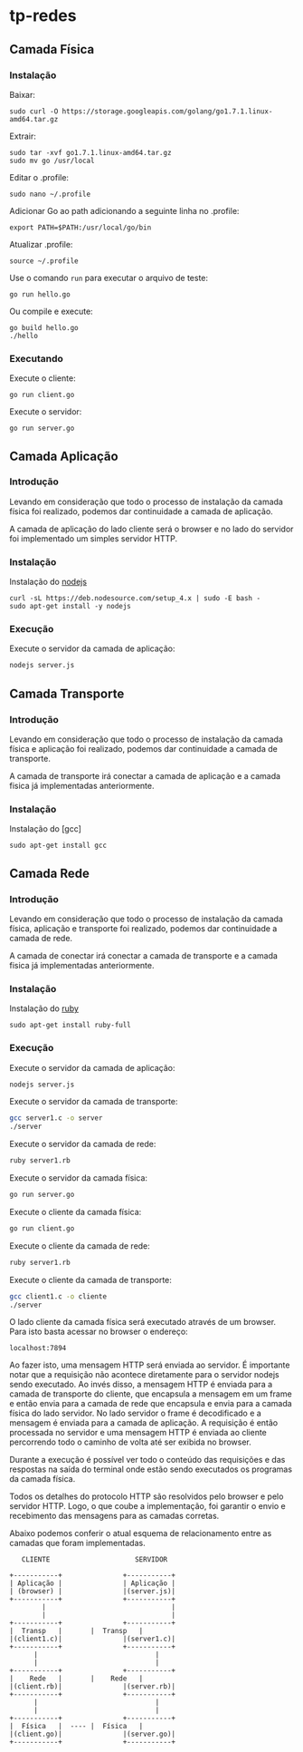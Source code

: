 # tp-redes

## Camada Física

### Instalação

Baixar:

```
sudo curl -O https://storage.googleapis.com/golang/go1.7.1.linux-amd64.tar.gz
```

Extrair:

```
sudo tar -xvf go1.7.1.linux-amd64.tar.gz
sudo mv go /usr/local
```

Editar o .profile:

```
sudo nano ~/.profile
```

Adicionar Go ao path adicionando a seguinte linha no .profile:

```
export PATH=$PATH:/usr/local/go/bin
```

Atualizar .profile:

```
source ~/.profile
```

Use o comando `run` para executar o arquivo de teste:

```
go run hello.go
```

Ou compile e execute:

```
go build hello.go
./hello
```

### Executando

Execute o cliente:
```
go run client.go
```

Execute o servidor:
```
go run server.go
```


## Camada Aplicação

### Introdução

Levando em consideração que todo o processo de instalação da camada física foi realizado, podemos dar continuidade a camada de aplicação.

A camada de aplicação do lado cliente será o browser e no lado do servidor foi implementado um simples servidor HTTP.

### Instalação

Instalação do [nodejs](nodejs.org)

```
curl -sL https://deb.nodesource.com/setup_4.x | sudo -E bash -
sudo apt-get install -y nodejs
```

### Execução

Execute o servidor da camada de aplicação:
```bash
nodejs server.js
```

## Camada Transporte

### Introdução

Levando em consideração que todo o processo de instalação da camada física e aplicação foi realizado, podemos dar continuidade a camada de transporte.

A camada de transporte irá conectar a camada de aplicação e a camada fisica já implementadas anteriormente.

### Instalação

Instalação do [gcc]

```
sudo apt-get install gcc
```

## Camada Rede

### Introdução

Levando em consideração que todo o processo de instalação da camada física, aplicação e transporte foi realizado, podemos dar continuidade a camada de rede.

A camada de conectar irá conectar a camada de transporte e a camada fisica já implementadas anteriormente.

### Instalação

Instalação do [ruby](https://www.ruby-lang.org/pt/documentation/installation/)

```
sudo apt-get install ruby-full
```

### Execução

Execute o servidor da camada de aplicação:
```bash
nodejs server.js
```
Execute o servidor da camada de transporte:
```bash
gcc server1.c -o server
./server
```
Execute o servidor da camada de rede:
```bash
ruby server1.rb
```
Execute o servidor da camada física:
```bash
go run server.go
```
Execute o cliente da camada física:
```bash
go run client.go
```
Execute o cliente da camada de rede:
```bash
ruby server1.rb
```
Execute o cliente da camada de transporte:
```bash
gcc client1.c -o cliente
./server
```

O lado cliente da camada física será executado através de um browser. Para isto basta acessar no browser o endereço:

```
localhost:7894
```
Ao fazer isto, uma mensagem HTTP será enviada ao servidor. É importante notar que a requisição não acontece diretamente para o servidor nodejs sendo executado. Ao invés disso, a mensagem HTTP é enviada para a camada de transporte do cliente, que encapsula a mensagem em um frame e então envia para a camada de rede que encapsula e envia para a camada física do lado servidor. No lado servidor o frame é decodificado e a mensagem é enviada para a camada de aplicação. A requisição é então processada no servidor e uma mensagem HTTP é enviada ao cliente percorrendo todo o caminho de volta até ser exibida no browser.

Durante a execução é possível ver todo o conteúdo das requisições e das respostas na saída do terminal onde estão sendo executados os programas da camada física.

Todos os detalhes do protocolo HTTP são resolvidos pelo browser e pelo servidor HTTP.  Logo, o que coube a implementação, foi garantir o envio e recebimento das mensagens para as camadas corretas.

Abaixo podemos conferir o atual esquema de relacionamento entre as camadas que foram implementadas.

```
   CLIENTE					   SERVIDOR

+-----------+				+-----------+
| Aplicação |				| Aplicação |
| (browser) |				|(server.js)|
+-----------+				+-----------+
	    |								|
	    |								|
+-----------+				+-----------+
|  Transp   |     	|  Transp   |
|(client1.c)|				|(server1.c)|
+-----------+				+-----------+
      |								|
      |								|
+-----------+				+-----------+
|    Rede   |     	|    Rede   |
|(client.rb)|				|(server.rb)|
+-----------+				+-----------+
      |								|
      |								|
+-----------+				+-----------+
|  Física   |  ----	|  Física   |
|(client.go)|				|(server.go)|
+-----------+				+-----------+
```
